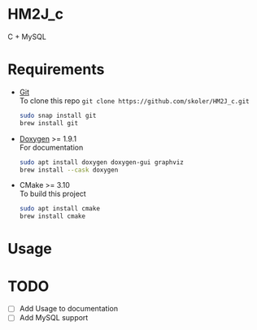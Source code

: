 # HM2J_c

C + MySQL

# Requirements

- [Git](https://git-scm.com/)  
  To clone this repo `git clone https://github.com/skoler/HM2J_c.git`

  ```bash
  sudo snap install git
  brew install git
  ```

- [Doxygen](https://doxygen.org/) >= 1.9.1  
  For documentation

  ```bash
  sudo apt install doxygen doxygen-gui graphviz
  brew install --cask doxygen
  ```

- CMake >= 3.10  
  To build this project

  ```bash
  sudo apt install cmake
  brew install cmake
  ```

# Usage

# TODO

- [ ] Add Usage to documentation
- [ ] Add MySQL support
